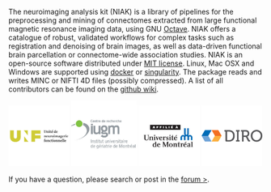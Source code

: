 The neuroimaging analysis kit (NIAK) is a library of pipelines for the preprocessing and mining of connectomes extracted from large functional magnetic resonance imaging data, using GNU [Octave](http://www.gnu.org/software/octave/). NIAK offers a catalogue of robust, validated workflows for complex tasks such as registration and denoising of brain images, as well as data-driven functional brain parcellation or connectome-wide association studies. NIAK is an open-source software distributed under [MIT license](http://opensource.org/licenses/MIT). Linux, Mac OSX and Windows are supported using [docker](https://www.docker.com/) or [singularity](http://singularity.lbl.gov/). The package reads and writes MINC or NIFTI 4D files (possibly compressed). A list of all contributors can be found on the [github wiki](https://github.com/SIMEXP/niak/wiki/NIAK-contributors).

[<img src="https://raw.githubusercontent.com/SIMEXP/niak_manual/master/website/logo_unf.jpg" width="120px" />](http://www.unf-montreal.ca/)
[<img src="https://raw.githubusercontent.com/SIMEXP/niak_manual/master/website/logo_criugm.jpg" width="130px" />](http://www.criugm.qc.ca/)
[<img src="https://raw.githubusercontent.com/SIMEXP/niak_manual/master/website/logo_udm.jpg" width="120px" />](http://www.umontreal.ca/)
[<img src="https://raw.githubusercontent.com/SIMEXP/niak_manual/master/website/logo_diro.jpg" width="120px" />](http://www.iro.umontreal.ca/)

If you have a question, please search or post in the [forum >](http://www.nitrc.org/forum/forum.php?forum_id=1821).
